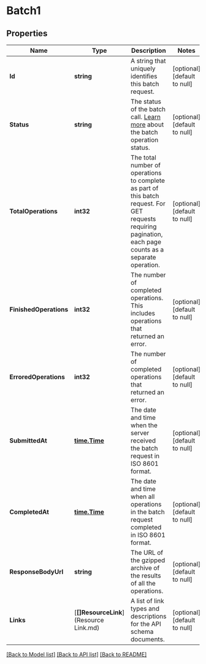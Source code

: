 # Batch1

## Properties
Name | Type | Description | Notes
------------ | ------------- | ------------- | -------------
**Id** | **string** | A string that uniquely identifies this batch request. | [optional] [default to null]
**Status** | **string** | The status of the batch call. [Learn more](https://mailchimp.com/developer/marketing/guides/run-async-requests-batch-endpoint/#check-the-status-of-a-batch-operation) about the batch operation status. | [optional] [default to null]
**TotalOperations** | **int32** | The total number of operations to complete as part of this batch request. For GET requests requiring pagination, each page counts as a separate operation. | [optional] [default to null]
**FinishedOperations** | **int32** | The number of completed operations. This includes operations that returned an error. | [optional] [default to null]
**ErroredOperations** | **int32** | The number of completed operations that returned an error. | [optional] [default to null]
**SubmittedAt** | [**time.Time**](time.Time.md) | The date and time when the server received the batch request in ISO 8601 format. | [optional] [default to null]
**CompletedAt** | [**time.Time**](time.Time.md) | The date and time when all operations in the batch request completed in ISO 8601 format. | [optional] [default to null]
**ResponseBodyUrl** | **string** | The URL of the gzipped archive of the results of all the operations. | [optional] [default to null]
**Links** | [**[]ResourceLink**](Resource Link.md) | A list of link types and descriptions for the API schema documents. | [optional] [default to null]

[[Back to Model list]](../README.md#documentation-for-models) [[Back to API list]](../README.md#documentation-for-api-endpoints) [[Back to README]](../README.md)

